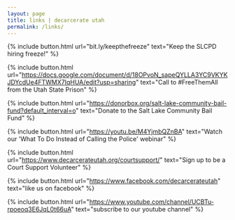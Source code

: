 ```yaml
---
layout: page
title: links | decarcerate utah
permalink: /links/
---
```

<div class="links">

{% include button.html
  url="bit.ly/keepthefreeze"
  text="Keep the SLCPD hiring freeze!"
%}

{% include button.html
  url="https://docs.google.com/document/d/18OPvoN_sapeQYLLA3YC9VKYKJDYcdUe4FTWMX7IqHUA/edit?usp=sharing"
  text="Call to #FreeThemAll from the Utah State Prison"
%}


{% include button.html
  url="https://donorbox.org/salt-lake-community-bail-fund?default_interval=o"
  text="Donate to the Salt Lake Community Bail Fund"
%}


{% include button.html
  url="https://youtu.be/M4YjmbQZnBA"
  text="Watch our 'What To Do Instead of Calling the Police' webinar"
%}

{% include button.html
  url="https://www.decarcerateutah.org/courtsupport/"
  text="Sign up to be a Court Support Volunteer"
%}

{% include button.html
  url="https://www.facebook.com/decarcerateutah"
  text="like us on facebook"
%}

{% include button.html
  url="https://www.youtube.com/channel/UCBTu-rpoeoq3E6JqL0t66uA"
  text="subscribe to our youtube channel"
%}

</div>
